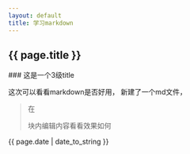```yaml
---
layout: default
title: 学习markdown
---
```


<h2>{{ page.title }}</h2>
### 这是一个3级title
<p>这次可以看看markdown是否好用，
新建了一个md文件，

> 在<p> 块内编辑内容看看效果如何

</p>

<p>{{ page.date | date_to_string }}</p>